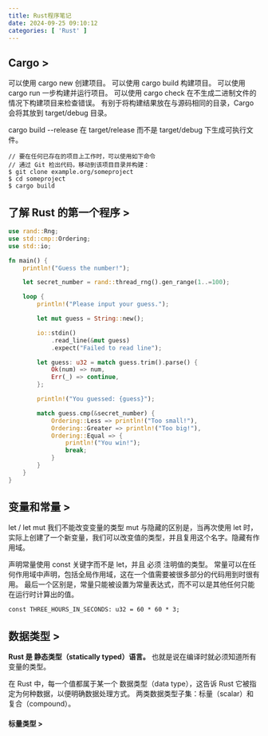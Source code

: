 ```yaml
---
title: Rust程序笔记
date: 2024-09-25 09:10:12
categories: [ 'Rust' ]
---
```


## Cargo >

可以使用 cargo new 创建项目。
可以使用 cargo build 构建项目。
可以使用 cargo run 一步构建并运行项目。
可以使用 cargo check 在不生成二进制文件的情况下构建项目来检查错误。
有别于将构建结果放在与源码相同的目录，Cargo 会将其放到 target/debug 目录。

cargo build --release 在 target/release 而不是 target/debug 下生成可执行文件。

```
// 要在任何已存在的项目上工作时，可以使用如下命令
// 通过 Git 检出代码，移动到该项目目录并构建：
$ git clone example.org/someproject
$ cd someproject
$ cargo build
```

## 了解 Rust 的第一个程序 >

```rust
use rand::Rng;
use std::cmp::Ordering;
use std::io;

fn main() {
    println!("Guess the number!");

    let secret_number = rand::thread_rng().gen_range(1..=100);

    loop {
        println!("Please input your guess.");

        let mut guess = String::new();

        io::stdin()
            .read_line(&mut guess)
            .expect("Failed to read line");

        let guess: u32 = match guess.trim().parse() {
            Ok(num) => num,
            Err(_) => continue,
        };

        println!("You guessed: {guess}");

        match guess.cmp(&secret_number) {
            Ordering::Less => println!("Too small!"),
            Ordering::Greater => println!("Too big!"),
            Ordering::Equal => {
                println!("You win!");
                break;
            }
        }
    }
}
```


## 变量和常量 >

let / let mut
我们不能改变变量的类型
mut 与隐藏的区别是，当再次使用 let 时，实际上创建了一个新变量，我们可以改变值的类型，并且复用这个名字。隐藏有作用域。

声明常量使用 const 关键字而不是 let，并且 必须 注明值的类型。
常量可以在任何作用域中声明，包括全局作用域，这在一个值需要被很多部分的代码用到时很有用。
最后一个区别是，常量只能被设置为常量表达式，而不可以是其他任何只能在运行时计算出的值。

`const THREE_HOURS_IN_SECONDS: u32 = 60 * 60 * 3;`

## 数据类型 >

**Rust 是 静态类型（statically typed）语言。** 也就是说在编译时就必须知道所有变量的类型。

在 Rust 中，每一个值都属于某一个 数据类型（data type），这告诉 Rust 它被指定为何种数据，以便明确数据处理方式。
两类数据类型子集：标量（scalar）和复合（compound）。

#### 标量类型 >

